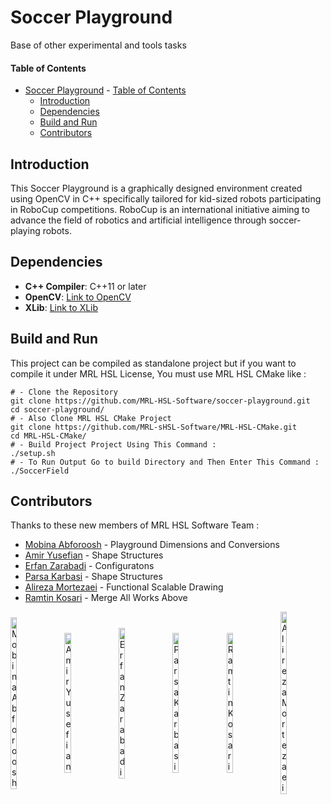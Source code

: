 # Soccer Playground

Base of other experimental and tools tasks

#### Table of Contents
- [Soccer Playground](#soccer-playground)
      - [Table of Contents](#table-of-contents)
  - [Introduction](#introduction)
  - [Dependencies](#dependencies)
  - [Build and Run](#build-and-run)
  - [Contributors](#contributors)

## Introduction
This Soccer Playground is a graphically designed environment created using OpenCV in C++ specifically tailored for kid-sized robots participating in RoboCup competitions. RoboCup is an international initiative aiming to advance the field of robotics and artificial intelligence through soccer-playing robots.
## Dependencies

- **C++ Compiler**: C++11 or later
- **OpenCV**: [Link to OpenCV](https://www.opencv.org)
- **XLib**: [Link to XLib](https://www.x.org)

## Build and Run

This project can be compiled as standalone project but if you want to compile it under MRL HSL License, You must use MRL HSL CMake like :
```
# - Clone the Repository
git clone https://github.com/MRL-HSL-Software/soccer-playground.git
cd soccer-playground/
# - Also Clone MRL HSL CMake Project
git clone https://github.com/MRL-sHSL-Software/MRL-HSL-CMake.git
cd MRL-HSL-CMake/
# - Build Project Project Using This Command :
./setup.sh
# - To Run Output Go to build Directory and Then Enter This Command :
./SoccerField
```

## Contributors
Thanks to these new members of MRL HSL Software Team :
- [Mobina Abforoosh](https://github.com/MobinaAbf) - Playground Dimensions and Conversions
- [Amir Yusefian](https://github.com/AmirUsefian) - Shape Structures
- [Erfan Zarabadi](https://github.com/ErfanDE10) - Configuratons
- [Parsa Karbasi](https://github.com/ChefParsa) - Shape Structures
- [Alireza Mortezaei](https://github.com/AMCoder-80) - Functional Scalable Drawing
- [Ramtin Kosari](https://github.com/RamtinKosari) - Merge All Works Above

<div style="display: flex; justify-content: space-between; align-items: center;">
    <img src="https://github.com/MobinaAbf.png" alt="Mobina Abforoosh" style="width: 14.28%;"/>
    <img src="https://github.com/AmirUsefian.png" alt="Amir Yusefian" style="width: 14.28%;"/>
    <img src="https://github.com/ErfanDE10.png" alt="Erfan Zarabadi" style="width: 14.28%;"/>
    <img src="https://github.com/ChefParsa.png" alt="Parsa Karbasi" style="width: 14.28%;"/>
    <img src="https://github.com/RamtinKosari.png" alt="Ramtin Kosari" style="width: 14.28%;"/>
    <img src="https://github.com/AMCoder-80.png" alt="Alireza Mortezaei" style="width: 14.28%;"/>
</div>
